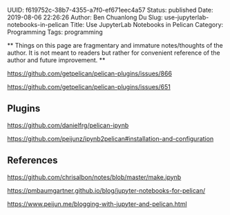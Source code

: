 UUID: f619752c-38b7-4355-a7f0-ef671eec4a57
Status: published
Date: 2019-08-06 22:26:26
Author: Ben Chuanlong Du
Slug: use-jupyterlab-notebooks-in-pelican
Title: Use JupyterLab Notebooks in Pelican
Category: Programming
Tags: programming

**
Things on this page are
fragmentary and immature notes/thoughts of the author.
It is not meant to readers
but rather for convenient reference of the author and future improvement.
**

https://github.com/getpelican/pelican-plugins/issues/866

https://github.com/getpelican/pelican-plugins/issues/651

## Plugins 

https://github.com/danielfrg/pelican-ipynb

https://github.com/peijunz/ipynb2pelican#installation-and-configuration

## References

https://github.com/chrisalbon/notes/blob/master/make.ipynb

https://pmbaumgartner.github.io/blog/jupyter-notebooks-for-pelican/

https://www.peijun.me/blogging-with-jupyter-and-pelican.html

